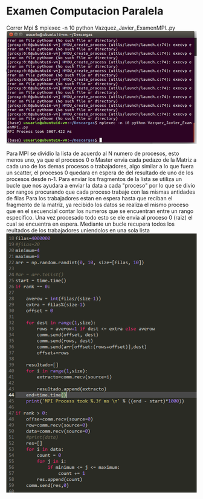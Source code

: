 # Examen Computacion Paralela 
Correr Mpi 
$ mpiexec -n 10 python Vazquez_Javier_ExamenMPI..py
![Alt text](Imagenes/mpiexec.PNG?raw=true "Mpi Ejecucion")

Para MPI se dividio la lista de acuerdo al N numero de procesos, esto menos uno, ya que el procesos 0 o Master envia cada pedazo de la Matriz
a cada uno de los demas procesos o trabajadores, algo similar a lo que fuera un scatter, el procesos 0 quedara en espera de del resultado de 
uno de los procesos desde n-1. Para enviar los fragmentos de la lista se utiliza un bucle que nos ayudara a enviar la data a cada "proceso" 
por lo que se divio por rangos procurando que cada proceso trabaje con las mismas antidades de filas 
Para los trabajadores estan en espera hasta que reciban el fragmento de la matriz, ya recibido los datos se realiza el mismo proceso que en 
el secuencial contar los numeros que se encuentran entre un rango especifico. Una vez procesado todo esto se ele envia al proceso 0 (raiz)
el cual se encuentra en espera. Mediante un bucle recupera todos los reultados de los trabajadores uniendolos en una sola lista 
![Alt text](Imagenes/mpiCode.PNG?raw=true "Mpi Code")
